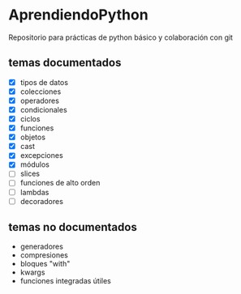 # AprendiendoPython

Repositorio para prácticas de python básico y colaboración con git

## temas documentados

- [x] tipos de datos
- [x] colecciones
- [x] operadores
- [x] condicionales
- [x] ciclos
- [x] funciones
- [x] objetos
- [x] cast
- [x] excepciones
- [x] módulos
- [ ] slices
- [ ] funciones de alto orden
- [ ] lambdas
- [ ] decoradores

## temas no documentados

- generadores
- compresiones
- bloques "with"
- kwargs
- funciones integradas útiles
